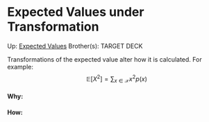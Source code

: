 # Expected Values under Transformation

Up: [Expected Values](expected_values)
Brother(s):
TARGET DECK

Transformations of the expected value alter how it is calculated. For example:
$$ \mathbb{E}[X^2] = \sum_{x∈\mathcal{X}} x^2p(x) $$





































#### Why:
#### How:









